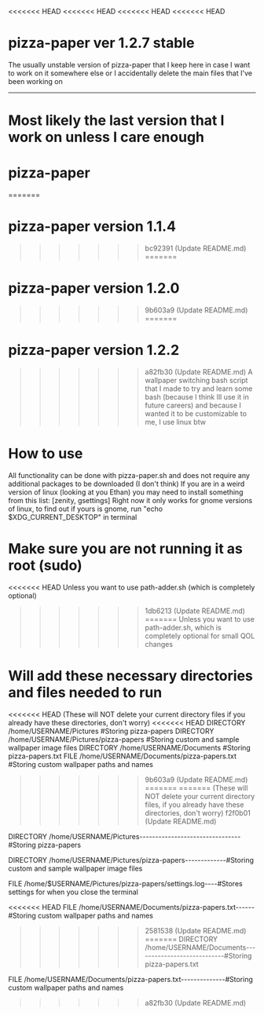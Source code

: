 <<<<<<< HEAD
<<<<<<< HEAD
<<<<<<< HEAD
<<<<<<< HEAD
# pizza-paper ver 1.2.7 stable
The usually unstable version of pizza-paper that I keep here in case I want to work on it somewhere else or I accidentally delete the main files that I've been working on
___
Most likely the last version that I work on unless I care enough
=======
# pizza-paper
=======
# pizza-paper version 1.1.4
>>>>>>> bc92391 (Update README.md)
=======
# pizza-paper version 1.2.0
>>>>>>> 9b603a9 (Update README.md)
=======
# pizza-paper version 1.2.2
>>>>>>> a82fb30 (Update README.md)
A wallpaper switching bash script that I made to try and learn some bash (because I think Ill use it in future careers) and because I wanted it to be customizable to me, I use linux btw

# How to use
All functionality can be done with pizza-paper.sh and does not require any additional packages to be downloaded (I don't think)
If you are in a weird version of linux (looking at you Ethan) you may need to install something from this list: [zenity, gsettings]
Right now it only works for gnome versions of linux, to find out if yours is gnome, run "echo $XDG_CURRENT_DESKTOP" in terminal

# Make sure you are not running it as root (sudo)
<<<<<<< HEAD
Unless you want to use path-adder.sh (which is completely optional)
>>>>>>> 1db6213 (Update README.md)
=======
Unless you want to use path-adder.sh, which is completely optional for small QOL changes

# Will add these necessary directories and files needed to run
<<<<<<< HEAD
(These will NOT delete your current directory files if you already have these directories, don't worry)
<<<<<<< HEAD
DIRECTORY /home/USERNAME/Pictures                   #Storing pizza-papers
DIRECTORY /home/USERNAME/Pictures/pizza-papers      #Storing custom and sample wallpaper image files
DIRECTORY /home/USERNAME/Documents                  #Storing pizza-papers.txt
FILE /home/USERNAME/Documents/pizza-papers.txt      #Storing custom wallpaper paths and names
>>>>>>> 9b603a9 (Update README.md)
=======
=======
(These will NOT delete your current directory files, if you already have these directories, don't worry)
>>>>>>> f2f0b01 (Update README.md)

DIRECTORY /home/USERNAME/Pictures--------------------------------#Storing pizza-papers

DIRECTORY /home/USERNAME/Pictures/pizza-papers-------------#Storing custom and sample wallpaper image files

FILE /home/$USERNAME/Pictures/pizza-papers/settings.log----#Stores settings for when you close the terminal

<<<<<<< HEAD
FILE /home/USERNAME/Documents/pizza-papers.txt------#Storing custom wallpaper paths and names
>>>>>>> 2581538 (Update README.md)
=======
DIRECTORY /home/USERNAME/Documents----------------------------#Storing pizza-papers.txt

FILE /home/USERNAME/Documents/pizza-papers.txt--------------#Storing custom wallpaper paths and names
>>>>>>> a82fb30 (Update README.md)
